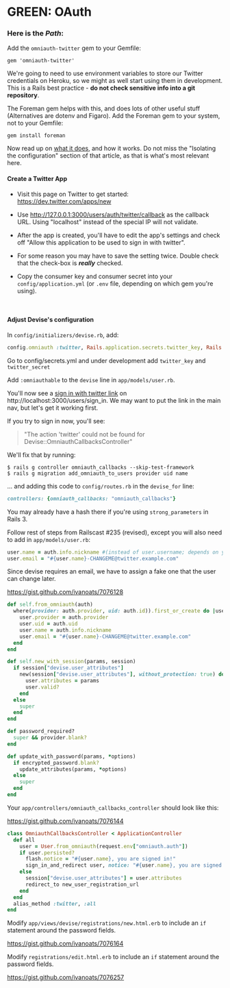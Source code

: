 # GREEN: OAuth

### Here is the *Path*:


Add the `omniauth-twitter` gem to your Gemfile:

    gem 'omniauth-twitter'

We're going to need to use environment variables to store our Twitter credentials on Heroku, so we might as well start using them in development. This is a Rails best practice - **do not check sensitive info into a git repository**.

The Foreman gem helps with this, and does lots of other useful stuff (Alternatives are dotenv and Figaro). Add the Foreman gem to your system, not to your Gemfile:

    gem install foreman

Now read up on [what it does](http://mauricio.github.io/2014/02/09/foreman-and-environment-variables.html), and how it works. Do not miss the "Isolating the configuration" section of that article, as that is what's most relevant here.


#### Create a Twitter App

- Visit this page on Twitter to get started: https://dev.twitter.com/apps/new

- Use http://127.0.0.1:3000/users/auth/twitter/callback as the callback URL. Using "localhost" instead of the special IP will not validate.

- After the app is created, you'll have to edit the app's settings and check off "Allow this application to be used to sign in with twitter".

- For some reason you may have to save the setting twice. Double check that the check-box is ***really*** checked.

- Copy the consumer key and consumer secret into your `config/application.yml` (or `.env` file, depending on which gem you're using).

<br />

#### Adjust Devise's configuration

In `config/initializers/devise.rb`, add:

```ruby
config.omniauth :twitter, Rails.application.secrets.twitter_key, Rails.application.secrets.twitter_secret
```

Go to config/secrets.yml and under development add `twitter_key` and `twitter_secret`

Add `:omniauthable` to the `devise` line in `app/models/user.rb`.

You'll now see a <u>sign in with twitter link</u> on http://localhost:3000/users/sign_in. We may want to put the link in the main nav, but let's get it working first.

If you try to sign in now, you'll see:

  > "The action 'twitter' could not be found for Devise::OmniauthCallbacksController"

We'll fix that by running:

    $ rails g controller omniauth_callbacks --skip-test-framework
    $ rails g migration add_omniauth_to_users provider uid name


... and adding this code to `config/routes.rb` in the `devise_for` line:

```ruby
controllers: {omniauth_callbacks: "omniauth_callbacks"}
```

You may already have a hash there if you're using `strong_parameters` in Rails 3.

Follow rest of steps from Railscast #235 (revised), except you will also need to add in `app/models/user.rb`:

```ruby
user.name = auth.info.nickname #(instead of user.username; depends on your app)
user.email = "#{user.name}-CHANGEME@twitter.example.com"
```
Since devise requires an email, we have to assign a fake one that the user can change later.

https://gist.github.com/ivanoats/7076128
```ruby
def self.from_omniauth(auth)
  where(provider: auth.provider, uid: auth.id)).first_or_create do |user|
    user.provider = auth.provider
    user.uid = auth.uid
    user.name = auth.info.nickname
    user.email = "#{user.name}-CHANGEME@twitter.example.com"
  end
end

def self.new_with_session(params, session)
  if session["devise.user_attributes"]
    new(session["devise.user_attributes"], without_protection: true) do |user|
      user.attributes = params
      user.valid?
    end
  else
    super
  end
end

def password_required?
  super && provider.blank?
end

def update_with_password(params, *options)
  if encrypted_password.blank?
    update_attributes(params, *options)
  else
    super
  end
end
```

Your `app/controllers/omniauth_callbacks_controller` should look like this:

https://gist.github.com/ivanoats/7076144
```ruby
class OmniauthCallbacksController < ApplicationController
  def all
    user = User.from_omniauth(request.env["omniauth.auth"])
    if user.persisted?
      flash.notice = "#{user.name}, you are signed in!"
      sign_in_and_redirect user, notice: "#{user.name}, you are signed in!"
    else
      session["devise.user_attributes"] = user.attributes
      redirect_to new_user_registration_url
    end
  end
  alias_method :twitter, :all
end
```


Modify `app/views/devise/registrations/new.html.erb` to include an `if` statement around the password fields.

https://gist.github.com/ivanoats/7076164

Modify `registrations/edit.html.erb` to include an `if` statement around the password fields.

https://gist.github.com/ivanoats/7076257


